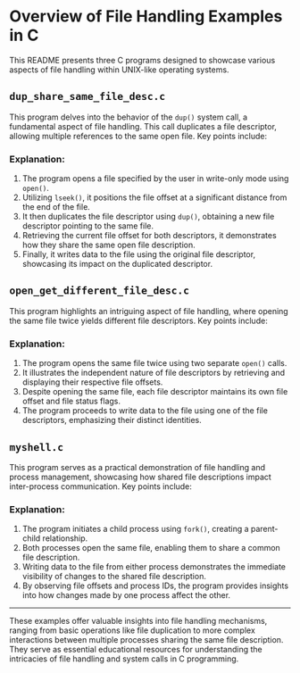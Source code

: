 # Overview of File Handling Examples in C

This README presents three C programs designed to showcase various aspects of file handling within UNIX-like operating systems.

## `dup_share_same_file_desc.c`

This program delves into the behavior of the `dup()` system call, a fundamental aspect of file handling. This call duplicates a file descriptor, allowing multiple references to the same open file. Key points include:

### Explanation:

1. The program opens a file specified by the user in write-only mode using `open()`.
2. Utilizing `lseek()`, it positions the file offset at a significant distance from the end of the file.
3. It then duplicates the file descriptor using `dup()`, obtaining a new file descriptor pointing to the same file.
4. Retrieving the current file offset for both descriptors, it demonstrates how they share the same open file description.
5. Finally, it writes data to the file using the original file descriptor, showcasing its impact on the duplicated descriptor.

## `open_get_different_file_desc.c`

This program highlights an intriguing aspect of file handling, where opening the same file twice yields different file descriptors. Key points include:

### Explanation:

1. The program opens the same file twice using two separate `open()` calls.
2. It illustrates the independent nature of file descriptors by retrieving and displaying their respective file offsets.
3. Despite opening the same file, each file descriptor maintains its own file offset and file status flags.
4. The program proceeds to write data to the file using one of the file descriptors, emphasizing their distinct identities.

## `myshell.c`

This program serves as a practical demonstration of file handling and process management, showcasing how shared file descriptions impact inter-process communication. Key points include:

### Explanation:

1. The program initiates a child process using `fork()`, creating a parent-child relationship.
2. Both processes open the same file, enabling them to share a common file description.
3. Writing data to the file from either process demonstrates the immediate visibility of changes to the shared file description.
4. By observing file offsets and process IDs, the program provides insights into how changes made by one process affect the other.

---
These examples offer valuable insights into file handling mechanisms, ranging from basic operations like file duplication to more complex interactions between multiple processes sharing the same file description. They serve as essential educational resources for understanding the intricacies of file handling and system calls in C programming.
